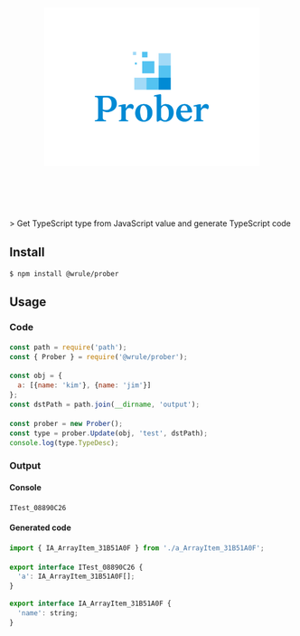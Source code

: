 <h1 align="center">
	<br>
	<br>
	<br>
	<img width="380" src="media/logo.svg" alt="hasha">
	<br>
	<br>
	<br>
</h1>
> Get TypeScript type from JavaScript value and generate TypeScript code

## Install
```
$ npm install @wrule/prober
```

## Usage
### Code
```js
const path = require('path');
const { Prober } = require('@wrule/prober');

const obj = {
  a: [{name: 'kim'}, {name: 'jim'}]
};
const dstPath = path.join(__dirname, 'output');

const prober = new Prober();
const type = prober.Update(obj, 'test', dstPath);
console.log(type.TypeDesc);
```
### Output
#### Console
```
ITest_08890C26
```
#### Generated code
```js
import { IA_ArrayItem_31B51A0F } from './a_ArrayItem_31B51A0F';

export interface ITest_08890C26 {
  'a': IA_ArrayItem_31B51A0F[];
}
```
```js
export interface IA_ArrayItem_31B51A0F {
  'name': string;
}
```
